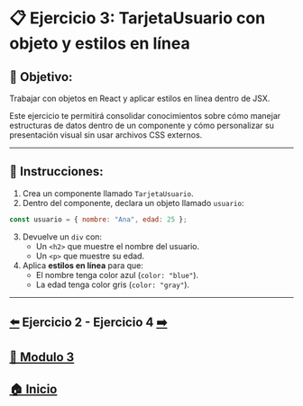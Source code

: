# 📋 Ejercicio 3: TarjetaUsuario con objeto y estilos en línea

## 🎯 Objetivo:
Trabajar con objetos en React y aplicar estilos en línea dentro de JSX.

Este ejercicio te permitirá consolidar conocimientos sobre cómo manejar estructuras de datos dentro de un componente y cómo personalizar su presentación visual sin usar archivos CSS externos.

---

## 📝 Instrucciones:
1. Crea un componente llamado `TarjetaUsuario`.
2. Dentro del componente, declara un objeto llamado `usuario`:
```jsx
const usuario = { nombre: "Ana", edad: 25 };
```
3. Devuelve un `div` con:
   - Un `<h2>` que muestre el nombre del usuario.
   - Un `<p>` que muestre su edad.
4. Aplica **estilos en línea** para que:
   - El nombre tenga color azul (`color: "blue"`).
   - La edad tenga color gris (`color: "gray"`).

---

##  [⬅️](../Ejercicios/Ejercicio_2.md) Ejercicio 2 - Ejercicio 4 [➡️](./Ejercicio_4.md)

## [📄 Modulo 3](../Modulo_3.md) 

## [🏠 Inicio](../../README.md) 
